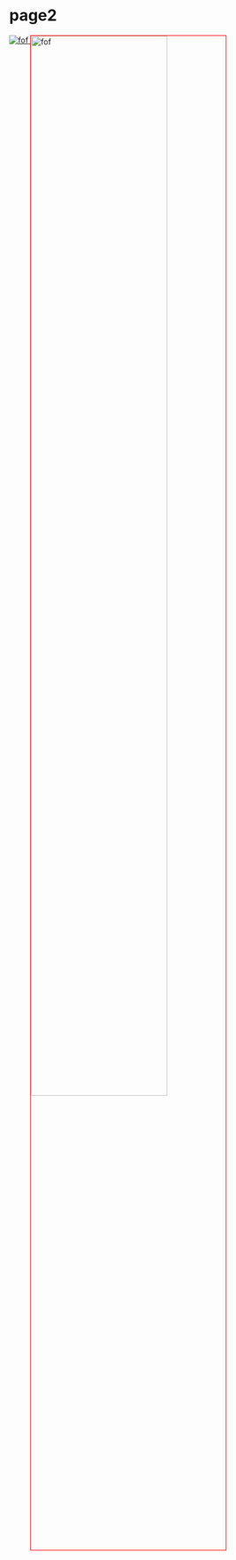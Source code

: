 <h1> page2 </h1>
<a href="https://cdn01.alison-static.net/courses/834/alison_courseware_intro_834.jpg">
<img src="https://cdn01.alison-static.net/courses/834/alison_courseware_intro_834.jpg" alt="fof" >
                                                                                                </a>                                                                                                
<img style="width:70%; vertical-align:top; border:1px solid red;"
src="https://cdn01.alison-static.net/courses/834/alison_courseware_intro_834.jpg" alt="fof">

